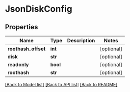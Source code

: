# JsonDiskConfig


## Properties
Name | Type | Description | Notes
------------ | ------------- | ------------- | -------------
**roothash_offset** | **int** |  | [optional] 
**disk** | **str** |  | [optional] 
**readonly** | **bool** |  | [optional] 
**roothash** | **str** |  | [optional] 

[[Back to Model list]](../README.md#documentation-for-models) [[Back to API list]](../README.md#documentation-for-api-endpoints) [[Back to README]](../README.md)


